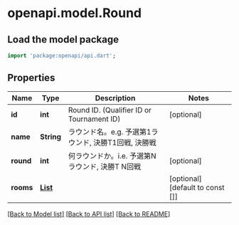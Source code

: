 # openapi.model.Round

## Load the model package
```dart
import 'package:openapi/api.dart';
```

## Properties
Name | Type | Description | Notes
------------ | ------------- | ------------- | -------------
**id** | **int** | Round ID. (Qualifier ID or Tournament ID) | [optional] 
**name** | **String** | ラウンド名。e.g. 予選第1ラウンド, 決勝T1回戦, 決勝戦 | 
**round** | **int** | 何ラウンドか。i.e. 予選第Nラウンド, 決勝T N回戦 | [optional] 
**rooms** | [**List<Room>**](Room.md) |  | [optional] [default to const []]

[[Back to Model list]](../README.md#documentation-for-models) [[Back to API list]](../README.md#documentation-for-api-endpoints) [[Back to README]](../README.md)


